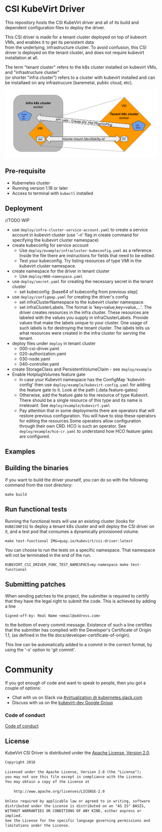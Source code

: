 
# CSI KubeVirt Driver

This repository hosts the CSI KubeVirt driver and all of its build and dependent configuration files to deploy the driver.

This CSI driver is made for a tenant cluster deployed on top of kubevirt VMs, and enables it to get its persistent data  
from the underlying, infrastructure cluster.
To avoid confusion, this CSI driver is deployed on the tenant cluster, and does not require kubevirt installation at all.

The term "tenant cluster" refers to the k8s cluster installed on kubevirt VMs, and "infrastructure cluster"  
(or shorter "infra cluster") refers to a cluster with kubevirt installed and can be installaed on any infrastrucure (baremetal, public cloud, etc).

![](docs/high-level-diagram.svg)

## Pre-requisite
- Kubernetes cluster
- Running version 1.18 or later
- Access to terminal with `kubectl` installed

## Deployment
//TODO WIP
- use `deploy/infra-cluster-service-account.yaml` to create a service account in kubevirt cluster (use '-n' flag in create command for specifying the kubevirt cluster namespace)
- create kubeconfig for service account
    - Use `deploy/example/infracluster-kubeconfig.yaml` as a reference. Inside the file there are instructions for fields that need to be edited.
    - Test your kubeconfig. Try listing resources of type VMI in the kubevirt cluster namespace.
- create namespace for the driver in tenant cluster
    - Use `deploy/000-namespace.yaml`
- use `deploy/secret.yaml` for creating the necessary secret in the tenant cluster
    - set kubeconfig: [base64 of kubeconfig from previous step]
- use `deploy/configmap.yaml` for creating the driver's config
    - set infraClusterNamespace to the kubevirt cluster namespace.
    - set infraClusterLabels. The format is 'key=value,key=value,...'. The driver creates resources in the infra cluster. These resources are labeled with the values you supply in infraClusterLabels. Provide values that make the labels unique to your cluster. One usage of such labels is for destroying the tenant cluster. The labels tells us what resources were created in the infra cluster for serving the tenant.
- deploy files under `deploy` in  tenant cluster
    - 000-csi-driver.yaml
    - 020-authorization.yaml
    - 030-node.yaml
    - 040-controller.yaml
- create StorageClass and PersistentVolumeClaim - see `deploy/example`
- Enable HotplugVolumes feature gate
    - In case your Kubevirt namespace has the ConfigMap 'kubevirt-config' then use `deploy/example/kubevirt-config.yaml` for adding the feature gate to it. Look at the path {.data.feature-gates}
    - Otherwise, add the feature gate to the resource of type Kubevirt. There should be a single resource of this type and its name is irrelevant. See `deploy/example/kubevirt.yaml`
    - Pay attention that in some deployments there are operators that will restore previous configuration. You will have to stop these operators for editing the resources.Some operators allow configuration through their own CRD. HCO is such an operator. See `deploy/example/hco-cr.yaml` to understand how HCO feature gates are configured.

## Examples

## Building the binaries

If you want to build the driver yourself, you can do so with the following command from the root directory:

```shell
make build
```

## Run functional tests

Running the functional tests will use an existing cluster (looks for `KUBECONFIG`) to deploy a tenant k8s cluster 
and will deploy the CSI driver on it, and a test pod that consumes a dynamically provisioned volume.

```shell
make test-functional IMG=quay.io/kubevirt/csi-driver:latest
```

You can choose to run the tests on a specific namespace. That namespace will not be terminated in the end of the run.
```shell
KUBEVIRT_CSI_DRIVER_FUNC_TEST_NAMESPACE=my-namespace make test-functional
```
## Submitting patches

When sending patches to the project, the submitter is required to certify that
they have the legal right to submit the code. This is achieved by adding a line

    Signed-off-by: Real Name <email@address.com>

to the bottom of every commit message. Existence of such a line certifies
that the submitter has complied with the Developer's Certificate of Origin 1.1,
(as defined in the file docs/developer-certificate-of-origin).

This line can be automatically added to a commit in the correct format, by
using the '-s' option to 'git commit'.

# Community

If you got enough of code and want to speak to people, then you got a couple
of options:

* Chat with us on Slack via [#virtualization @ kubernetes.slack.com](https://kubernetes.slack.com/?redir=%2Farchives%2FC8ED7RKFE)
* Discuss with us on the [kubevirt-dev Google Group](https://groups.google.com/forum/#!forum/kubevirt-dev)

### Code of conduct

[Code of conduct](CODE_OF_CONDUCT.md)

## License

KubeVirt CSI Driver is distributed under the
[Apache License, Version 2.0](http://www.apache.org/licenses/LICENSE-2.0.txt).

    Copyright 2016

    Licensed under the Apache License, Version 2.0 (the "License");
    you may not use this file except in compliance with the License.
    You may obtain a copy of the License at

        http://www.apache.org/licenses/LICENSE-2.0

    Unless required by applicable law or agreed to in writing, software
    distributed under the License is distributed on an "AS IS" BASIS,
    WITHOUT WARRANTIES OR CONDITIONS OF ANY KIND, either express or implied.
    See the License for the specific language governing permissions and
    limitations under the License.
